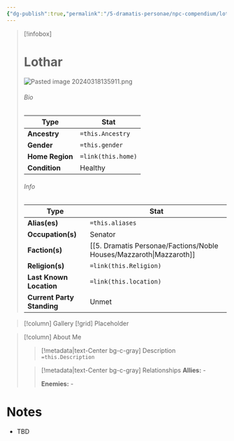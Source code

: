 ```yaml
---
{"dg-publish":true,"permalink":"/5-dramatis-personae/npc-compendium/lothar/","noteIcon":""}
---
```



> [!infobox]
> # Lothar
> ![Pasted image 20240318135911.png](/img/user/x.%20Assets/Attachments/Pasted%20image%2020240318135911.png)
> ###### Bio
> Type |  Stat |
> ---|---|
> **Ancestry** | `=this.Ancestry` |
> **Gender** | `=this.gender` |
> **Home Region** | `=link(this.home)` |
> **Condition** | Healthy |
> ###### Info
> Type |  Stat |
> ---|---|
> **Alias(es)** | `=this.aliases` |
> **Occupation(s)** | Senator |
> **Faction(s)** | [[5. Dramatis Personae/Factions/Noble Houses/Mazzaroth\|Mazzaroth]] |
> **Religion(s)** | `=link(this.Religion)` |
> **Last Known Location** | `=link(this.location)` |
> **Current Party Standing** | Unmet |

> [!column] Gallery 
> [!grid] 
> Placeholder

> [!column] About Me
>> [!metadata|text-Center bg-c-gray] Description
>> `=this.Description`
>
>> [!metadata|text-Center bg-c-gray] Relationships
>> **Allies:** -
>>
>> **Enemies:** -

# Notes

- TBD


